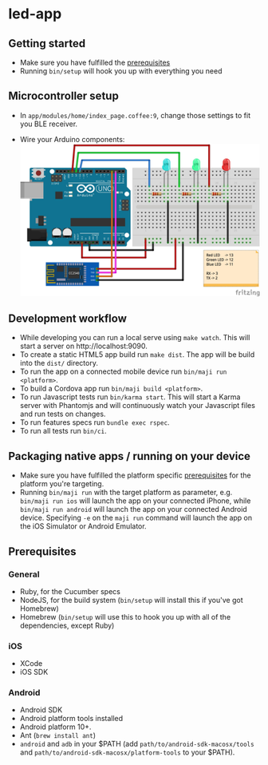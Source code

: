 # led-app


## Getting started

* Make sure you have fulfilled the [prerequisites](#prerequisites)
* Running `bin/setup` will hook you up with everything you need

## Microcontroller setup

* In `app/modules/home/index_page.coffee:9`, change those settings to fit you BLE receiver.

* Wire your Arduino components:
![Arduino Diagram](arduino/diagrams/ble-led-wiring.jpg/?raw=true "Arduino diagram")

## Development workflow

* While developing you can run a local serve using `make watch`. This will start a server on http://localhost:9090.
* To create a static HTML5 app build run `make dist`. The app will be build into the `dist/` directory.
* To run the app on a connected mobile device run `bin/maji run <platform>`.
* To build a Cordova app run `bin/maji build <platform>`.
* To run Javascript tests run `bin/karma start`. This will start a Karma server with Phantomjs and will continuously watch your Javascript files and run tests on changes.
* To run features specs run `bundle exec rspec`.
* To run all tests run `bin/ci`.


## Packaging native apps / running on your device

* Make sure you have fulfilled the platform specific [prerequisites](#prerequisites) for the platform you're targeting.
* Running `bin/maji run` with the target platform as parameter, e.g. `bin/maji run ios` will launch the app on your connected iPhone, while `bin/maji run android` will launch the app on your connected Android device. Specifying `-e` on the `maji run` command will launch the app on the iOS Simulator or Android Emulator.


## Prerequisites

### General

* Ruby, for the Cucumber specs
* NodeJS, for the build system (`bin/setup` will install this if you've got Homebrew)
* Homebrew (`bin/setup` will use this to hook you up with all of the dependencies, except Ruby)

### iOS

* XCode
* iOS SDK

### Android

* Android SDK
* Android platform tools installed
* Android platform 10+.
* Ant (`brew install ant`)
* `android` and `adb` in your $PATH (add `path/to/android-sdk-macosx/tools` and `path/to/android-sdk-macosx/platform-tools` to your $PATH).

